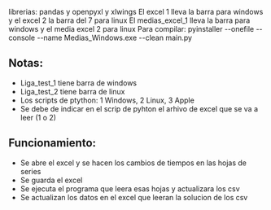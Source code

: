 librerias: pandas y openpyxl y xlwings
El excel 1 lleva la barra para windows y el excel 2 la barra del 7 para linux
El medias_excel_1 lleva la barra para windows y el media excel 2 para linux
Para compilar:
pyinstaller --onefile --console --name Medias_Windows.exe --clean main.py 


## Notas:
- Liga_test_1 tiene barra de windows
- Liga_test_2 tiene barra de linux
- Los scripts de ptython: 1 Windows, 2 Linux, 3 Apple
- Se debe de indicar en el scrip de pyhton el arhivo de excel que se va a leer (1 o 2)

## Funcionamiento:
- Se abre el excel y se hacen los cambios de tiempos en las hojas de series
- Se guarda el excel
- Se ejecuta el programa que leera esas hojas y actualizara los csv
- Se actualizan los datos en el excel que leeran la solucion de los csv
